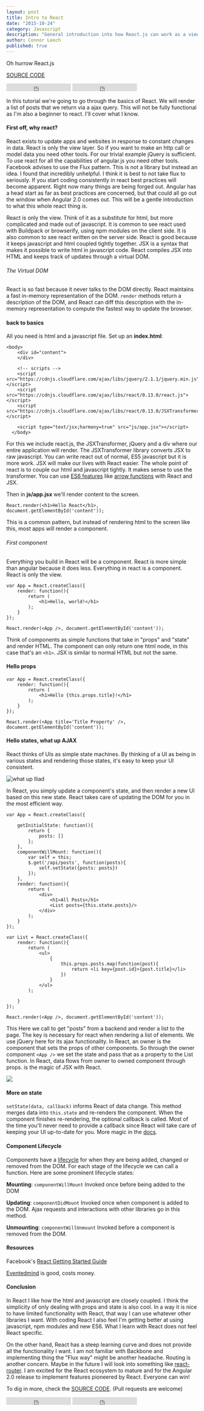 ```yaml
---
layout: post
title: Intro to React
date: "2015-10-24"
category: Javascript
description: "General introduction into how React.js can work as a view layer"
author: Connor Leech
published: true
---
```


Oh hurrow React.js

[SOURCE CODE](https://github.com/connor11528/intro-to-react)

<iframe src="https://ghbtns.com/github-btn.html?user=connor11528&repo=intro-to-react&type=fork&count=true" frameborder="0" scrolling="0" width="170px" height="20px"></iframe>

<iframe src="https://ghbtns.com/github-btn.html?user=connor11528&repo=intro-to-react&type=star&count=true" frameborder="0" scrolling="0" width="170px" height="20px"></iframe>

In this tutorial we're going to go through the basics of React. We will render a list of posts that we return via a ajax query. This will not be fully functional as I'm also a beginner to react. I'll cover what I know.

#### First off, why react?
React exists to update apps and websites in response  to constant changes in data. React is only the view layer. So if you want to make an http call or model data you need other tools. For our trivial example jQuery is sufficient. To use react for all the capabilities of angular.js you need other tools. Facebook advises to use the Flux pattern. This is not a library but instead an idea. I found that incredibly unhelpful. I think it is best to not take flux to seriously. If you start coding consistently in react best practices will become apparent. Right now many things are being forged out. Angular has a head start as far as best practices are concerned, but that could all go out the window when Angular 2.0 comes out. This will be a gentle introduction to what this whole react thing *is*.

React is only the view. Think of it as a substitute for html, but more complicated and made out of javascript. It is common to see react used with Buildpack or browserify, using npm modules on the client side. It is also common to see react written on the server side. React is good because it keeps javascript and html coupled tightly together. JSX is a syntax that makes it possible to write html in javascript code. React compiles JSX into HTML and keeps track of updates through a virtual DOM.

###### The Virtual DOM
React is so fast because it never talks to the DOM directly. React maintains a fast in-memory representation of the DOM. `render` methods return a description of the DOM, and React can diff this description with the in-memory representation to compute the fastest way to update the browser.

#### back to basics
All you need is html and a javascript file. Set up an **index.html**:

```
<body>
    <div id="content">
    </div>

    <!-- scripts -->
    <script src="https://cdnjs.cloudflare.com/ajax/libs/jquery/2.1.1/jquery.min.js"></script>
    <script src="https://cdnjs.cloudflare.com/ajax/libs/react/0.13.0/react.js"></script>
    <script src="https://cdnjs.cloudflare.com/ajax/libs/react/0.13.0/JSXTransformer.js"></script>
    
    <script type="text/jsx;harmony=true" src="js/app.jsx"></script>
  </body>
```

For this we include react.js, the JSXTransformer, jQuery and a div where our entire application will render. The JSXTransformer library converts JSX to raw javascript. You can write react out of normal, ES5 javascript but it is more work. JSX will make our lives with React easier. The whole point of react is to couple our html and javascript tightly. It makes sense to use the transformer. You can use [ES6 features](http://es6katas.org/?utm_source=javascriptweekly&utm_medium=email) like [arrow functions](http://connorleech.ghost.io/es6-features/) with React and JSX. 

Then in **js/app.jsx** we'll render content to the screen.
```
React.render(<h1>Hello React</h1>, document.getElementById('content'));
```
This is a common pattern, but instead of rendering html to the screen like this, most apps will render a component.


###### First component
Everything you build in React will be a component. React is more simple than angular because it does less. Everything in react is a component. React is only the view.

```
var App = React.createClass({
    render: function(){
        return (
            <h1>Hello, world!</h1>
        );
    }
});

React.render(<App />, document.getElementById('content'));
```

Think of components as simple functions that take in "props" and "state" and render HTML. The component can only return one html node, in this case that's an `<h1>`. JSX is similar to normal HTML but not the same.


#### Hello props

```
var App = React.createClass({
    render: function(){
        return (
            <h1>Hello {this.props.title}!</h1>
        );
    }
});

React.render(<App title='Title Property' />, document.getElementById('content'));
```

#### Hello states, what up AJAX

React thinks of UIs as simple state machines. By thinking of a UI as being in various states and rendering those states, it's easy to keep your UI consistent.

![what up Iliad](http://static.comicvine.com/uploads/original/12/127594/4621261-6047962655-u-mEl.gif)

In React, you simply update a component's state, and then render a new UI based on this new state. React takes care of updating the DOM for you in the most efficient way.

```
var App = React.createClass({

	getInitialState: function(){
		return {
			posts: []
		};
	},
	componentWillMount: function(){
		var self = this;
		$.get('/api/posts', function(posts){
			self.setState({posts: posts})
		});
	},
	render: function(){
		return (
			<div>
				<h1>All Posts</h1>
				<List posts={this.state.posts}/>
			</div>
		);
	}
});

var List = React.createClass({
	render: function(){
		return (
			<ul>
				{
					this.props.posts.map(function(post){
						return <li key={post.id}>{post.title}</li>
					})
				}
			</ul>
		);

	}
});

React.render(<App />, document.getElementById('content'));
```

This Here we call to get "posts" from a backend and render a list to the page. The key is necessary for react when rendering a list of elements. We use jQuery here for its ajax functionality. In React, an owner is the component that sets the props of other components. So through the owner component `<App />` we set the state and pass that as a property to the List function. In React, data flows from owner to owned component through props. is the magic of JSX with React.

![](http://media.giphy.com/media/eaJyDondNeLHq/giphy.gif)

#### More on state
`setState(data, callback)` informs React of data change. This method merges data into `this.state` and re-renders the component. When the component finishes re-rendering, the optional callback is called. Most of the time you'll never need to provide a callback since React will take care of keeping your UI up-to-date for you. More magic in the [docs](https://facebook.github.io/react/docs/interactivity-and-dynamic-uis.html).

#### Component Lifecycle
Components have a [lifecycle](https://facebook.github.io/react/docs/component-specs.html) for when they are being added, changed or removed from the DOM. For each stage of the lifecycle we can call a function. Here are some prominent lifecycle states:

**Mounting**: `componentWillMount` Invoked once before being added to the DOM

**Updating**: `componentDidMount` Invoked once when component is added to the DOM. Ajax requests and interactions with other libraries go in this method.

**Unmounting**: `componentWillUnmount` Invoked before a component is removed from the DOM.

#### Resources

Facebook's [React Getting Started Guide](https://facebook.github.io/react/docs/why-react.html)

[Eventedmind](https://www.eventedmind.com/) is good, costs money.

#### Conclusion

In React I like how the html and javascript are closely coupled. I think the simplicity of only dealing with props and state is also cool. In a way it is nice to have limited functionality with React, that way I can use whatever other libraries I want. With coding React I also feel I'm getting better at using javascript, npm modules and new ES6. What I learn with React does not feel React specific.

On the other hand, React has a steep learning curve and does not provide all the functionality I want. I am not familiar with Backbone and implementing thing the "Flux way" might be another headache. Routing is another concern. Maybe in the future I will look into something like [react-router](https://github.com/rackt/react-router). I am excited for the React ecosystem to mature and for the Angular 2.0 release to implement features pioneered by React. Everyone can win!

To dig in more, check the [SOURCE CODE](https://github.com/connor11528/intro-to-react). (Pull requests are welcome)

<iframe src="https://ghbtns.com/github-btn.html?user=connor11528&repo=intro-to-react&type=fork&count=true" frameborder="0" scrolling="0" width="170px" height="20px"></iframe>

<iframe src="https://ghbtns.com/github-btn.html?user=connor11528&repo=intro-to-react&type=star&count=true" frameborder="0" scrolling="0" width="170px" height="20px"></iframe>